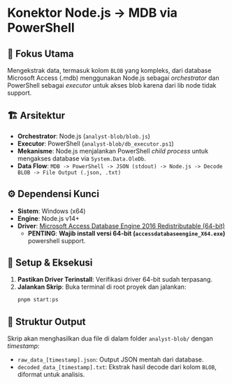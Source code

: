 # Konektor Node.js -> MDB via PowerShell

## 🎯 **Fokus Utama**
Mengekstrak data, termasuk kolom `BLOB` yang kompleks, dari database Microsoft Access (.mdb) menggunakan Node.js sebagai *orchestrator* dan PowerShell sebagai *executor* untuk akses blob karena dari lib node tidak support.

## 🏗️ **Arsitektur**
- **Orchestrator**: Node.js (`analyst-blob/blob.js`)
- **Executor**: PowerShell (`analyst-blob/db_executor.ps1`)
- **Mekanisme**: Node.js menjalankan PowerShell *child process* untuk mengakses database via `System.Data.OleDb`.
- **Data Flow**: `MDB -> PowerShell -> JSON (stdout) -> Node.js -> Decode BLOB -> File Output (.json, .txt)`

## ⚙️ **Dependensi Kunci**
- **Sistem**: Windows (x64)
- **Engine**: Node.js v14+
- **Driver**: [Microsoft Access Database Engine 2016 Redistributable (64-bit)](https://www.microsoft.com/en-us/download/details.aspx?id=54920)
    - **PENTING**: **Wajib install versi 64-bit (`accessdatabaseengine_X64.exe`)** powershell support.

## 🚀 **Setup & Eksekusi**
1.  **Pastikan Driver Terinstall**: Verifikasi driver 64-bit sudah terpasang.
2.  **Jalankan Skrip**: Buka terminal di root proyek dan jalankan:
    ```bash
    pnpm start:ps
    ```

## 📄 **Struktur Output**
Skrip akan menghasilkan dua file di dalam folder `analyst-blob/` dengan *timestamp*:
-   `raw_data_[timestamp].json`: Output JSON mentah dari database.
-   `decoded_data_[timestamp].txt`: Ekstrak hasil decode dari kolom `BLOB`, diformat untuk analisis.
